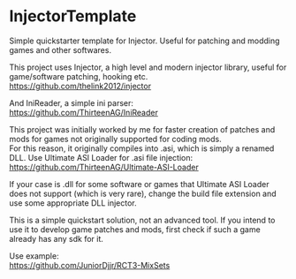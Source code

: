 # InjectorTemplate
Simple quickstarter template for Injector. Useful for patching and modding games and other softwares.  

This project uses Injector, a high level and modern injector library, useful for game/software patching, hooking etc.  
https://github.com/thelink2012/injector  

And IniReader, a simple ini parser:  
https://github.com/ThirteenAG/IniReader  

This project was initially worked by me for faster creation of patches and mods for games not originally supported for coding mods.  
For this reason, it originally compiles into .asi, which is simply a renamed DLL.
Use Ultimate ASI Loader for .asi file injection:
https://github.com/ThirteenAG/Ultimate-ASI-Loader  

If your case is .dll for some software or games that Ultimate ASI Loader does not support (which is very rare), change the build file extension and use some appropriate DLL injector.  

This is a simple quickstart solution, not an advanced tool. If you intend to use it to develop game patches and mods, first check if such a game already has any sdk for it.  

Use example:  
https://github.com/JuniorDjjr/RCT3-MixSets
